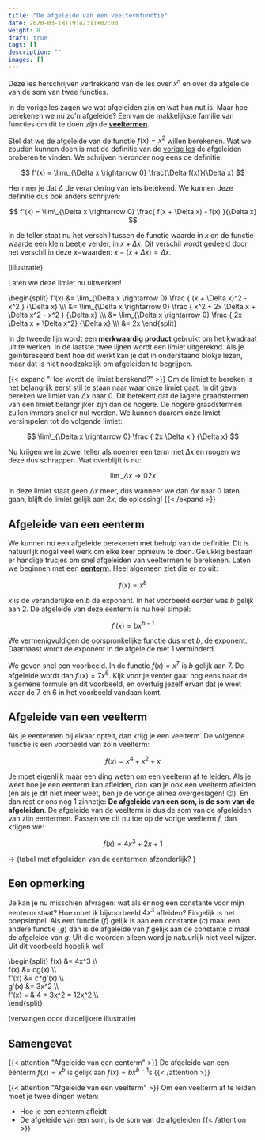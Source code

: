 ```yaml
---
title: "De afgeleide van een veeltermfunctie"
date: 2020-03-18T19:42:11+02:00
weight: 8
draft: true
tags: []
description: ""
images: []
---
```

Deze les herschrijven vertrekkend van de les over $x^n$ en over de afgeleide
van de som van twee functies.

In de vorige les zagen we wat afgeleiden zijn en wat hun nut is. Maar hoe berekenen we nu zo'n afgeleide?
Een van de makkelijkste familie van functies om dit te doen zijn de **[veeltermen](../../veeltermen)**.

Stel dat we de afgeleide van de functie $f(x) = x^2$ willen berekenen. Wat we zouden kunnen doen is 
met de definitie van de [vorige les](../intro) de afgeleiden proberen te vinden. We schrijven hieronder nog eens de definitie:

$$ f'(x) = \lim\_{\Delta x \rightarrow 0} \frac{\Delta f(x)}{\Delta x} $$

Herinner je dat $\Delta$ de verandering van iets betekend. We kunnen deze definitie dus ook anders schrijven:

$$ f'(x) = \lim\_{\Delta x \rightarrow 0} \frac{ f(x + \Delta x) - f(x) }{\Delta x} $$

In de teller staat nu het verschil tussen de functie waarde in $x$ en de functie waarde een klein beetje verder, in $x + \Delta x$. Dit verschil wordt gedeeld door het verschil in deze $x-$waarden: $x - (x + \Delta x) = \Delta x$. 

(illustratie)

Laten we deze limiet nu uitwerken!

\begin{split}
f'(x) &=  \lim\_{\Delta x \rightarrow 0} \frac { (x + \Delta x)^2 - x^2 } {\Delta x} \\\\\ 
      &=  \lim\_{\Delta x \rightarrow 0} \frac { x^2 + 2x \Delta x + \Delta x^2 - x^2 } {\Delta x} \\\\\ 
      &=  \lim\_{\Delta x \rightarrow 0} \frac { 2x \Delta x  + \Delta x^2} {\Delta x} \\\\\ 
      &=  2x
\end{split}

In de tweede lijn wordt een **[merkwaardig product](../../veeltermen/merkwaardige_producten)** gebruikt om het kwadraat uit te werken. In de laatste twee lijnen wordt een limiet uitgereknd. Als je geïntereseerd bent hoe dit werkt kan je dat in onderstaand blokje lezen, maar dat is niet noodzakelijk om afgeleiden te begrijpen.

{{< expand "Hoe wordt de limiet berekend?" >}}
Om de limiet te bereken is het belangrijk eerst stil te staan naar waar onze limiet gaat. In dit geval bereken we limiet van $\Delta x$ naar $0$. Dit betekent dat de lagere graadstermen van een limiet belangrijker zijn dan de hogere. De hogere graadstermen zullen immers sneller nul worden. We kunnen daarom onze limiet versimpelen tot de volgende limiet:

$$ \lim\_{\Delta x \rightarrow 0} \frac { 2x \Delta x } {\Delta x} $$

Nu krijgen we in zowel teller als noemer een term met $\Delta x$ en mogen we deze dus schrappen. Wat overblijft is nu:

$$ \lim\_{\Delta x \rightarrow 0} 2x $$

In deze limiet staat geen $\Delta x$ meer, dus wanneer we dan $\Delta x$ naar $0$ laten gaan, blijft de limiet gelijk aan $2x$, de oplossing!
{{< /expand >}}

## Afgeleide van een eenterm

We kunnen nu een afgeleide berekenen met behulp van de definitie. Dit is natuurlijk nogal veel werk om elke keer opnieuw te doen. Gelukkig bestaan er handige trucjes om snel afgeleiden van veeltermen te berekenen. Laten we beginnen met een **[eenterm](../../veeltermen/eenterm/)**. Heel algemeen ziet die er zo uit:

$$ f(x) = x^b $$

$x$ is de veranderlijke en $b$ de exponent. In het voorbeeld eerder was $b$ gelijk aan $2$. De afgeleide van deze eenterm is nu heel simpel:

$$ f'(x) = bx^{b-1} $$ 

We vermenigvuldigen de oorspronkelijke functie dus met $b$, de exponent. Daarnaast wordt de exponent in de afgeleide met $1$ verminderd. 

We geven snel een voorbeeld. In de functie $f(x) = x^7$ is $b$ gelijk aan  $7$. De afgeleide wordt dan $f'(x) = 7x^6$. Kijk voor je verder gaat nog eens naar de algemene formule en dit voorbeeld, en overtuig jezelf ervan dat je weet waar de $7$ en $6$ in het voorbeeld vandaan komt.

## Afgeleide van een veelterm

Als je eentermen bij elkaar optelt, dan krijg je een veelterm. De volgende functie is een voorbeeld van zo'n veelterm:

$$ f(x) = x^4 + x^2 + x $$

Je moet eigenlijk maar een ding weten om een veelterm af te leiden. Als je weet hoe je een eenterm kan afleiden, dan kan je ook een veelterm afleiden (en als je dit niet meer weet, ben je de vorige alinea overgeslagen! :wink:). En dan rest er ons nog 1 zinnetje: **De afgeleide van een som, is de som van de afgeleiden**. De afgeleide van de veelterm is dus de som van de afgeleiden van zijn eentermen. Passen we dit nu toe op de vorige veelterm $f$, dan krijgen we:

$$ f(x) = 4x^3 + 2x + 1 $$

-> (tabel met afgeleiden van de eentermen afzonderlijk? )

## Een opmerking

Je kan je nu misschien afvragen: wat als er nog een constante voor mijn eenterm staat? Hoe moet ik bijvoorbeeld $4x^3$ afleiden? Eingelijk is het poepsimpel. Als een functie ($f$) gelijk is aan een constante ($c$) maal een andere functie ($g$) dan is de afgeleide van $f$ gelijk aan de constante $c$ maal de afgeleide van $g$. Uit die woorden alleen word je natuurlijk niet veel wijzer. Uit dit voorbeeld hopelijk wel!

\begin{split}
 f(x) &= 4x^3 \\\\\
 f(x) &= cg(x) \\\\\
 f'(x) &= c*g'(x) \\\\\
 g'(x) &= 3x^2  \\\\\
f'(x) = & 4 * 3x^2 = 12x^2 \\\\\
\end{split}

(vervangen door duidelijkere illustratie)


## Samengevat
{{< attention "Afgeleide van een eenterm" >}}
De afgeleide van een éénterm $f(x) = x^b$ is gelijk aan $f(x) = bx^{b-1}$s
{{< /attention >}}

{{< attention "Afgeleide van een veelterm" >}}
Om een veelterm af te leiden moet je twee dingen weten:
* Hoe je een eenterm afleidt
* De afgeleide van een som, is de som van de afgeleiden
{{< /attention >}}
